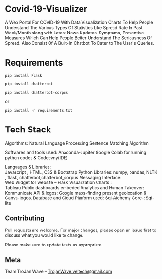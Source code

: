 # Covid-19-Visualizer
A Web Portal For COVID-19 With Data Visualization Charts To Help People Understand The Various Types Of Statistics Like Spread Rate In Past Week/Month along with Latest News Updates, Symptoms, Preventive Measures Which Can Help People Better Understand The Seriousness Of Spread.
Also Consist Of A Built-In Chatbot To Cater to The User's Queries.
# Requirements
`pip install Flask`

`pip install chatterbot`

`pip install chatterbot-corpus`

or 

`pip install -r requirements.txt`
# Tech Stack

Algorithms:
	Natural Language Processing
	Sentence Matching Algorithm

Softwares and tools used:
	Anaconda-Jupiter
	Google Colab for running python codes & Codeevny(IDE)
        
Languages & Libraries:		
  	Javascript , HTML, CSS & Bootstrap
Python Libraries: 
   	numpy, pandas, NLTK , flask, chatterbot,chatterbot_corpus
Messaging Interface:	
   	Web Widget for website – Flask
Visualization Charts :			
    	Tableau Public dashboards embeded
Analytics and Human Takeover:
	Kommunicate
API & logos:
	Google maps-finding present geolocation & Canva-logos.
Database and Cloud Platform used:
	Sql-Alchemy Core-: Sql-lite
## Contributing
Pull requests are welcome. For major changes, please open an issue first to discuss what you would like to change.

Please make sure to update tests as appropriate.

## Meta
Team TroJan Wave – TrojanWave.veltech@gmail.com

